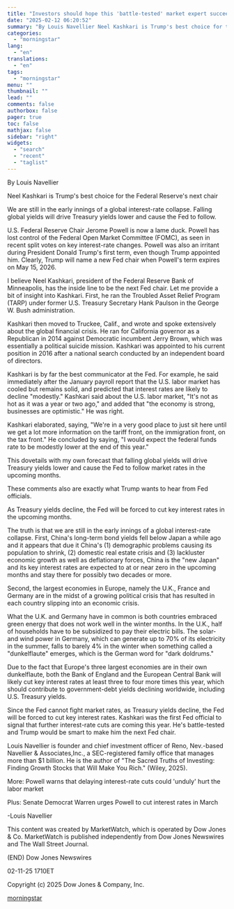```yaml
---
title: "Investors should hope this 'battle-tested' market expert succeeds Powell at the Fed"
date: "2025-02-12 06:20:52"
summary: "By Louis Navellier Neel Kashkari is Trump's best choice for the Federal Reserve's next chair We are still in the early innings of a global interest-rate collapse. Falling global yields will drive Treasury yields lower and cause the Fed to follow. U.S. Federal Reserve Chair Jerome Powell is now a..."
categories:
  - "morningstar"
lang:
  - "en"
translations:
  - "en"
tags:
  - "morningstar"
menu: ""
thumbnail: ""
lead: ""
comments: false
authorbox: false
pager: true
toc: false
mathjax: false
sidebar: "right"
widgets:
  - "search"
  - "recent"
  - "taglist"
---
```


By Louis Navellier

Neel Kashkari is Trump's best choice for the Federal Reserve's next chair

We are still in the early innings of a global interest-rate collapse. Falling global yields will drive Treasury yields lower and cause the Fed to follow.

U.S. Federal Reserve Chair Jerome Powell is now a lame duck. Powell has lost control of the Federal Open Market Committee (FOMC), as seen in recent split votes on key interest-rate changes. Powell was also an irritant during President Donald Trump's first term, even though Trump appointed him. Clearly, Trump will name a new Fed chair when Powell's term expires on May 15, 2026.

I believe Neel Kashkari, president of the Federal Reserve Bank of Minneapolis, has the inside line to be the next Fed chair. Let me provide a bit of insight into Kashkari. First, he ran the Troubled Asset Relief Program (TARP) under former U.S. Treasury Secretary Hank Paulson in the George W. Bush administration.

Kashkari then moved to Truckee, Calif., and wrote and spoke extensively about the global financial crisis. He ran for California governor as a Republican in 2014 against Democratic incumbent Jerry Brown, which was essentially a political suicide mission. Kashkari was appointed to his current position in 2016 after a national search conducted by an independent board of directors.

Kashkari is by far the best communicator at the Fed. For example, he said immediately after the January payroll report that the U.S. labor market has cooled but remains solid, and predicted that interest rates are likely to decline "modestly." Kashkari said about the U.S. labor market, "It's not as hot as it was a year or two ago," and added that "the economy is strong, businesses are optimistic." He was right.

Kashkari elaborated, saying, "We're in a very good place to just sit here until we get a lot more information on the tariff front, on the immigration front, on the tax front." He concluded by saying, "I would expect the federal funds rate to be modestly lower at the end of this year."

This dovetails with my own forecast that falling global yields will drive Treasury yields lower and cause the Fed to follow market rates in the upcoming months.

These comments also are exactly what Trump wants to hear from Fed officials.

As Treasury yields decline, the Fed will be forced to cut key interest rates in the upcoming months.

The truth is that we are still in the early innings of a global interest-rate collapse. First, China's long-term bond yields fell below Japan a while ago and it appears that due it China's (1) demographic problems causing its population to shrink, (2) domestic real estate crisis and (3) lackluster economic growth as well as deflationary forces, China is the "new Japan" and its key interest rates are expected to at or near zero in the upcoming months and stay there for possibly two decades or more.

Second, the largest economies in Europe, namely the U.K., France and Germany are in the midst of a growing political crisis that has resulted in each country slipping into an economic crisis.

What the U.K. and Germany have in common is both countries embraced green energy that does not work well in the winter months. In the U.K., half of households have to be subsidized to pay their electric bills. The solar- and wind power in Germany, which can generate up to 70% of its electricity in the summer, falls to barely 4% in the winter when something called a "dunkelflaute" emerges, which is the German word for "dark doldrums."

Due to the fact that Europe's three largest economies are in their own dunkelflaute, both the Bank of England and the European Central Bank will likely cut key interest rates at least three to four more times this year, which should contribute to government-debt yields declining worldwide, including U.S. Treasury yields.

Since the Fed cannot fight market rates, as Treasury yields decline, the Fed will be forced to cut key interest rates. Kashkari was the first Fed official to signal that further interest-rate cuts are coming this year. He's battle-tested and Trump would be smart to make him the next Fed chair.

Louis Navellier is founder and chief investment officer of Reno, Nev.-based Navellier & Associates,Inc., a SEC-registered family office that manages more than $1 billion. He is the author of "The Sacred Truths of Investing: Finding Growth Stocks that Will Make You Rich." (Wiley, 2025).

More: Powell warns that delaying interest-rate cuts could 'unduly' hurt the labor market

Plus: Senate Democrat Warren urges Powell to cut interest rates in March

-Louis Navellier

This content was created by MarketWatch, which is operated by Dow Jones & Co. MarketWatch is published independently from Dow Jones Newswires and The Wall Street Journal.

(END) Dow Jones Newswires

02-11-25 1710ET

Copyright (c) 2025 Dow Jones & Company, Inc.

[morningstar](https://www.morningstar.com/news/marketwatch/20250211266/investors-should-hope-this-battle-tested-market-expert-succeeds-powell-at-the-fed)
